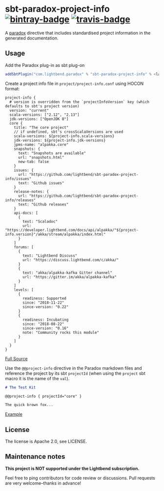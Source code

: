 # sbt-paradox-project-info [![bintray-badge][]][bintray] [![travis-badge][]][travis]

A [paradox](https://github.com/lightbend/paradox/) directive that includes standardised project information in the generated documentation.

## Usage

Add the Paradox plug-in as sbt plug-on

```scala
addSbtPlugin("com.lightbend.paradox" % "sbt-paradox-project-info" % <latest>)
```

Create a project info file in `project/project-info.conf` using HOCON format:

```hocon
project-info {
  # version is overridden from the `projectInfoVersion` key (which defaults to sbt's project version)
  version: "current"
  scala-versions: ["2.12", "2.13"]
  jdk-versions: ["OpenJDK 8"]
  core {
    title: "The core project"
    // if undefined, sbt's crossScalaVersions are used
    scala-versions: ${project-info.scala-versions}
    jdk-versions: ${project-info.jdk-versions}
    jpms-name: "alpakka.core"
    snapshots: {
      text: "Snapshots are available"
      url: "snapshots.html"
      new-tab: false
    }
    issues: {
      url: "https://github.com/lightbend/sbt-paradox-project-info/issues"
      text: "Github issues"
    }
    release-notes: {
      url: "https://github.com/lightbend/sbt-paradox-project-info/releases"
      text: "Github releases"
    }
    api-docs: [
      {
        text: "Scaladoc"
        url: "https://developer.lightbend.com/docs/api/alpakka/"${project-info.version}"/akka/stream/alpakka/index.html"
      }
    ]
    forums: [
      {
        text: "Lightbend Discuss"
        url: "https://discuss.lightbend.com/c/akka/"
      }
      {
        text: "akka/alpakka-kafka Gitter channel"
        url: "https://gitter.im/akka/alpakka-kafka"
      }
    ]
    levels: [
      {
        readiness: Supported
        since: "2018-11-22"
        since-version: "0.22"
      }
      {
        readiness: Incubating
        since: "2018-08-22"
        since-version: "0.16"
        note: "Community rocks this module"
      }
    ]
  }
}
```
[Full Source](https://github.com/lightbend/sbt-paradox-project-info/blob/master/src/sbt-test/project-info/happy-path/project/project-info.conf)

Use the `@@project-info` directive in the Paradox markdown files and reference the project by its sbt `projectId` (when using the `project` sbt macro it is the name of the `val`).

```markdown
# The Test Kit

@@project-info { projectId="core" }

The quick brown fox...

```
[Example](https://github.com/lightbend/sbt-paradox-project-info/blob/master/src/sbt-test/project-info/happy-path/src/main/paradox/index.md)

## License

The license is Apache 2.0, see LICENSE.

## Maintenance notes

**This project is NOT supported under the Lightbend subscription.**

Feel free to ping contributors for code review or discussions. Pull requests are very welcome–thanks in advance!

[bintray]:               https://bintray.com/sbt/sbt-plugin-releases/sbt-paradox-project-info
[bintray-badge]:         https://api.bintray.com/packages/sbt/sbt-plugin-releases/sbt-paradox-project-info/images/download.svg
[travis]:                https://travis-ci.com/lightbend/sbt-paradox-project-info
[travis-badge]:          https://travis-ci.com/lightbend/sbt-paradox-project-info.svg?branch=master
